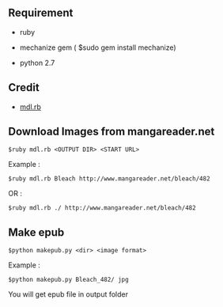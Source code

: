 ## Requirement

* ruby
* mechanize gem ( $sudo gem install mechanize)

* python 2.7

## Credit

* [mdl.rb](https://github.com/lukaszkorecki/mdl)


## Download Images from mangareader.net

	$ruby mdl.rb <OUTPUT DIR> <START URL>

Example :

	$ruby mdl.rb Bleach http://www.mangareader.net/bleach/482

OR :

	$ruby mdl.rb ./ http://www.mangareader.net/bleach/482

## Make epub

	$python makepub.py <dir> <image format>

Example :

	$python makepub.py Bleach_482/ jpg

You will get epub file in output folder